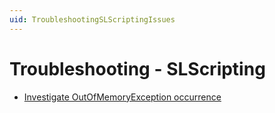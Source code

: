 ```yaml
---
uid: TroubleshootingSLScriptingIssues
---
```


# Troubleshooting - SLScripting

- [Investigate OutOfMemoryException occurrence](xref:TroubleshootingSLScriptingOutOfMemoryException)

